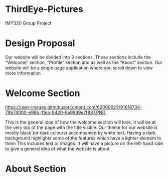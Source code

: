 # ThirdEye-Pictures
IMY320 Group Project
# Design Proposal

Our website will be divided into 3 sections. These sections include the “Welcome” section, “Profile”
section and as well as the “About” section. Our website will be a single page application where you scroll
down to view more information

# Welcome Section

https://user-images.githubusercontent.com/62009623/91618734-79b74000-e98b-11ea-8420-8a99d9e7f887.PNG

This is the general idea of how the welcome section will look. It will be at the very top of the page with
the title visible. Our theme for our website is mostly black (or dark colours) accompanied by white text.
Having a dark background highlights some of the features which have a lighter element to them This
includes text or images. It will have a picture on the left-hand side to give a general idea of what the
website is about

# About Section
